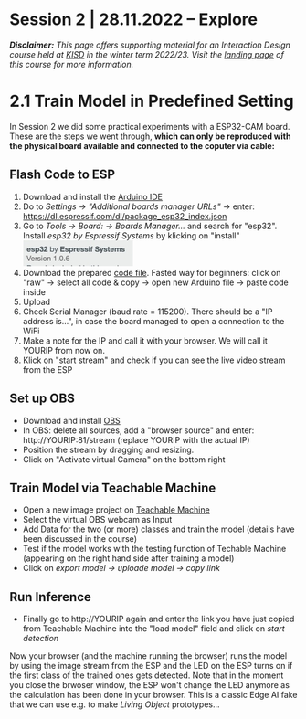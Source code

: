 # Session 2 | 28.11.2022 – Explore

***Disclaimer:*** *This page offers supporting material for an Interaction Design course held at [KISD](https://kisd.de) in the winter term 2022/23. Visit the [landing page](https://github.com/KISDinteractive/fundamentals22w) of this course for more information.*

# 2.1 Train Model in Predefined Setting

In Session 2 we did some practical experiments with a ESP32-CAM board. These are the steps we went through, **which can only be reproduced with the physical board available and connected to the coputer via cable:**

## Flash Code to ESP

1. Download and install the [Arduino IDE](https://www.arduino.cc/en/software)
2. Do to *Settings → "Additional boards manager URLs" →* enter: https://dl.espressif.com/dl/package_esp32_index.json
3. Go to *Tools → Board: → Boards Manager...* and search for "esp32". Install *esp32 by Espressif Systems* by klicking on "install" ![esp-boards](img/esp-boards.jpg)
4. Download the prepared [code file](/src/ESP32-CAM_Teachable_Machine/ESP32-CAM_Teachable_Machine.ino). Fasted way for beginners: click on "raw" → select all code & copy → open new Arduino file → paste code inside
5. Upload
6. Check Serial Manager (baud rate = 115200). There should be a "IP address is...", in case the board managed to open a connection to the WiFi
7. Make a note for the IP and call it with your browser. We will call it YOURIP from now on.
8. Klick on "start stream" and check if you can see the live video stream from the ESP

## Set up OBS

- Download and install [OBS](https://obsproject.com)
- In OBS: delete all sources, add a "browser source" and enter: http://YOURIP:81/stream (replace YOURIP with the actual IP)
- Position the stream by dragging and resizing.
- Click on "Activate virtual Camera" on the bottom right

## Train Model via Teachable Machine

- Open a new image project on [Teachable Machine](https://teachablemachine.withgoogle.com/train/image)
- Select the virtual OBS webcam as Input
- Add Data for the two (or more) classes and train the model (details have been discussed in the course)
- Test if the model works with the testing function of Techable Machine (appearing on the right hand side after training a model)
- Click on *export model → uploade model → copy link*

## Run Inference

- Finally go to http://YOURIP again and enter the link you have just copied from Teachable Machine into the "load model" field and click on *start detection*

Now your browser (and the machine running the browser) runs the model by using the image stream from the ESP and the LED on the ESP turns on if the first class of the trained ones gets detected. Note that in the moment you close the brwoser window, the ESP won't change the LED anymore as the calculation has been done in your browser. This is a classic Edge AI fake that we can use e.g. to make *Living Object* prototypes...

